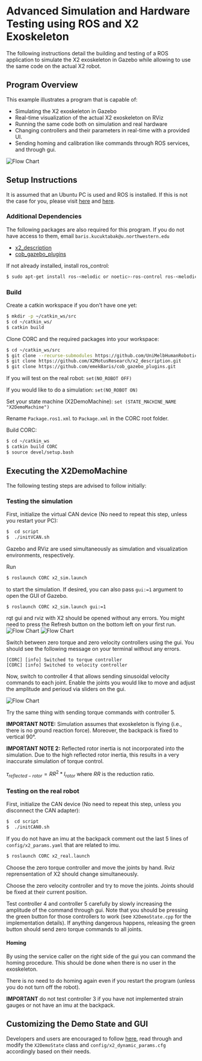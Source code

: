 # Advanced Simulation and Hardware Testing using ROS and X2 Exoskeleton

The following instructions detail the building and testing of a ROS application to simulate the X2 exoskeleton in Gazebo
 while allowing to use the same code on the actual X2 robot.

## Program Overview

This example illustrates a program that is capable of:

* Simulating the X2 exoskeleton in Gazebo
* Real-time visualization of the actual X2 exoskeleton on RViz
* Running the same code both on simulation and real hardware
* Changing controllers and their parameters in real-time with a provided UI.
* Sending homing and calibration like commands through ROS services, and through gui.

![Flow Chart](../img/x2_realtimeViz.png)

## Setup Instructions

It is assumed that an Ubuntu PC is used and ROS is installed. If this is not the case for you, please visit [here](InstallLinux.md) and [here](InstallROS.md).

### Additional Dependencies

The following packages are also required for this program. If you do not have access to them, email `baris.kucuktabak@u.northwestern.edu`

* [x2_description](https://github.com/X2MotusResearch/x2_description)
* [cob_gazebo_plugins](https://github.com/emekBaris/cob_gazebo_plugins)

If not already installed, install ros_control:
```bash
$ sudo apt-get install ros-<melodic or noetic>-ros-control ros-<melodic or noetic>-ros-controllers
```

### Build

Create a catkin workspace if you don't have one yet:
```bash
$ mkdir -p ~/catkin_ws/src
$ cd ~/catkin_ws/
$ catkin build
```

Clone CORC and the required packages into your workspace:
```bash
$ cd ~/catkin_ws/src
$ git clone --recurse-submodules https://github.com/UniMelbHumanRoboticsLab/CANOpenRobotController.git
$ git clone https://github.com/X2MotusResearch/x2_description.git
$ git clone https://github.com/emekBaris/cob_gazebo_plugins.git
```

If you will test on the real robot:
```set(NO_ROBOT OFF)```

If you would like to do a simulation: 
```set(NO_ROBOT ON)```

Set your state machine (X2DemoMachine):
```set (STATE_MACHINE_NAME "X2DemoMachine")```

Rename `Package.ros1.xml` to `Package.xml` in the CORC root folder.

Build CORC:
```bash
$ cd ~/catkin_ws
$ catkin build CORC
$ source devel/setup.bash
```

## Executing the X2DemoMachine

The following testing steps are advised to follow initially:

### Testing the simulation

First, initialize the virtual CAN device (No need to repeat this step, unless you restart your PC):

```bash
$  cd script
$  ./initVCAN.sh
```

Gazebo and RViz are used simultaneously as simulation and visualization environments, respectively.

Run
```bash
$ roslaunch CORC x2_sim.launch
```

to start the simulation. If desired, you can also pass ```gui:=1``` argument to open the GUI of Gazebo.

```bash
$ roslaunch CORC x2_sim.launch gui:=1
```

rqt gui and rviz with X2 should be opened without any errors.
 You might need to press the Refresh button on the bottom left on your first run.
![Flow Chart](../img/x2_gui.png) ![Flow Chart](../img/x2_rviz.png)

Switch between zero torque and zero velocity controllers using the gui. You should see the following message on your terminal without any errors.
```
[CORC] [info] Switched to torque controller
[CORC] [info] Switched to velocity controller
```

Now, switch to controller 4 that allows sending sinusoidal velocity commands to each joint. 
Enable the joints you would like to move and adjust the amplitude and perioud via sliders on the gui.

![Flow Chart](../img/x2_sin_rviz.gif)

Try the same thing with sending torque commands with controller 5.

**IMPORTANT NOTE:** Simulation assumes that exoskeleton is flying (i.e., there is no ground reaction force). 
Moreover, the backpack is fixed to vertical 90°.

**IMPORTANT NOTE 2:** Reflected rotor inertia is not incorporated into the simulation. 
Due to the high reflected rotor inertia, this results in a very inaccurate simulation of torque control.

$\tau_{reflected-rotor} = RR^2*I_{rotor}$ where $RR$ is the reduction ratio.

### Testing on the real robot

First, initialize the CAN device (No need to repeat this step, unless you disconnect the CAN adapter):

```bash
$  cd script
$  ./initCAN0.sh
```

If you do not have an imu at the backpack comment out the last 5 lines of ```config/x2_params.yaml``` that are related to imu.

```bash
$ roslaunch CORC x2_real.launch
```

Choose the zero torque controller and move the joints by hand. Rviz reprensentation of X2 should change simultaneously.

Choose the zero velocity controller and try to move the joints. Joints should be fixed at their current position.

Test controller 4 and controller 5 carefully by slowly increasing the amplitude of the command through gui. 
Note that you should be pressing the green button for those controllers to work (see ```X2DemoState.cpp``` for the implementation details). 
If anything dangerous happens, releasing the green button should send zero torque commands to all joints.

#### Homing
By using the service caller on the right side of the gui you can command the homing procedure. 
This should be done when there is no user in the exoskeleton.

There is no need to do homing again even if you restart the program (unless you do not turn off the robot).

**IMPORTANT** do not test controller 3 if you have not implemented strain gauges or not have an imu at the backpack.

## Customizing the Demo State and GUI

Developers and users are encouraged to follow [here](../3.Software/CustomApplication), read through and modify the  ```X2DemoState``` class and ```config/x2_dynamic_params.cfg``` accordingly based on their needs. 



